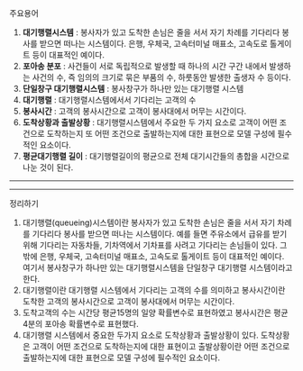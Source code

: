 주요용어

1. **대기행렬시스템** : 봉사자가 있고 도착한 손님은 줄을 서서 자기 차례를 기다리다 봉사를 받으면 떠나는 시스템이다. 은행, 우체국, 고속터미널 매표소, 고속도로 톨게이트 등이 대표적인 예이다.
2. **포아송 분포** : 사건들이 서로 독립적으로 발생할 때 하나의 시간 구간 내에서 발생하는 사건의 수, 즉 임의의 크기로 묶은 부품의 수, 하룻동안 발생한 출생자 수 등이다.
3. **단일창구 대기행렬시스템** : 봉사창구가 하나만 있는 대기행렬 시스템
4. **대기행렬** : 대기행렬시스템에서서 기다리는 고객의 수
5. **봉사시간** : 고객의 봉사시간으로 고객이 봉사대에서 머무는 시간이다.
6. **도착상황과 출발상황** : 대기행렬시스템에서 주요한 두 가지 요소로 고객이 어떤 조건으로 도착하는지 또 어떤 조건으로 출발하는지에 대한 표현으로 모델 구성에 필수적인 요소이다.
7. **평균대기행렬 길이** : 대기행렬길이의 평균으로 전체 대기시간들의 총합을 시간으로 나눈 것이 된다.

---



---

정리하기

1. 대기행렬(queueing)시스템이란 봉사자가 있고 도착한 손님은 줄을 서서 자기 차례를 기다리다 봉사를 받으면 떠나는 시스템이다. 예를 들면 주유소에서 급유를 받기 위해 기다리는 자동차들, 기차역에서 기차표를 사려고 기다리는 손님들이 있다. 그밖에 은행, 우체국, 고속터미널 매표소, 고속도로 톨게이트 등이 대표적인 예이다. 여기서 봉사창구가 하나만 있는 대기행렬시스템을 단일창구 대기행렬 시스템이라고 한다.
2. 대기행렬이란 대기행렬 시스템에서 기다리는 고객의 수를 의미하고 봉사시간이란 도착한 고객의 봉사시간으로 고객이 봉사대에서 머무는 시간이다.
3. 도착고객의 수는 시간당 평균15명의 일양 확률변수로 표현하였고 봉사시간은 평균 4분의 포아송 확률변수로 표현했다.
4. 대기행렬 시스템에서 중요한 두가지 요소로 도착상황과 출발상황이 있다. 도착상황은 고객이 어떤 조건으로 도착하는지에 대한 표현이고 출발상황이란 어떤 조건으로 출발하는지에 대한 표현으로 모델 구성에 필수적인 요소이다.